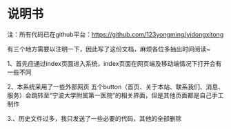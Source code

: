 # 说明书
注：所有代码已在github平台：https://github.com/123yongming/yidongxitong

有三个地方需要以注明一下，因此写了这份文档，麻烦各位多抽出时间阅读~

1、首先应通过index页面进入系统，index页面在网页端及移动端情况下打开会有一些不同

2、本系统采用了一些外部网页
五个button（首页、关于本站、联系我们、消息、服务）会跳转至“宁波大学附属第一医院”的相关界面，但是其他页面都是自己手工制作

3.、历史文件过多，我只发送了一些必要的代码，其他的全部删除
